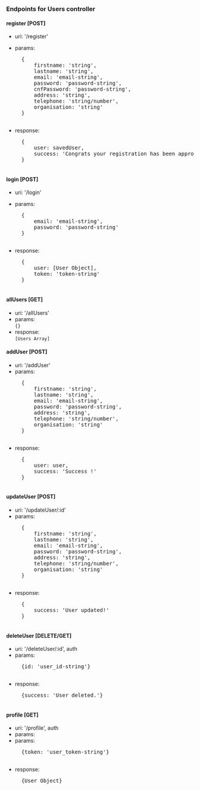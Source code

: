 ### Endpoints for Users controller

#### register [POST]
- uri: '/register'  
- params:  
    <pre>
    {
        firstname: 'string',
        lastname: 'string',
        email: 'email-string',
        password: 'password-string',
        cnfPassword: 'password-string',
        address: 'string',
        telephone: 'string/number',
        organisation: 'string'
    } 
    </pre>
  
- response:  
    <pre>
    {
        user: savedUser,
        success: 'Congrats your registration has been approved !'
    }
    </pre>

#### login [POST]
- uri: '/login'  
- params:  
    <pre>
    {
        email: 'email-string',
        password: 'password-string'
    } 
    </pre>
  
- response:  
    <pre>
    {
        user: [User Object], 
        token: 'token-string'
    }
    </pre>


#### allUsers [GET]
- uri: '/allUsers'  
- params:  
``
{} 
``  
- response:  
``
[Users Array]
``

#### addUser [POST]
- uri: '/addUser'  
- params:  
    <pre>
    {
        firstname: 'string',
        lastname: 'string',
        email: 'email-string',
        password: 'password-string',
        address: 'string',
        telephone: 'string/number',
        organisation: 'string'
    }
    </pre>
- response:  
    <pre>
    {
        user: user,
        success: 'Success !'
    }
    </pre>

#### updateUser [POST]
- uri: '/updateUser/:id'
- params:  
    <pre>
    {
        firstname: 'string',
        lastname: 'string',
        email: 'email-string',
        password: 'password-string',
        address: 'string',
        telephone: 'string/number',
        organisation: 'string'
    }
    </pre>
- response:  
    <pre>
    {
        success: 'User updated!'
    }
    </pre>

#### deleteUser [DELETE/GET]
- uri: '/deleteUser/:id', auth  
- params:  
    <pre>
    {id: 'user_id-string'}
    </pre>
- response:  
    <pre>
    {success: 'User deleted.'}
    </pre>

#### profile [GET]
- uri: '/profile', auth  
- params:  
- params:  
    <pre>
    {token: 'user_token-string'}
    </pre>
- response:  
    <pre>
    {User Object}
    </pre>



